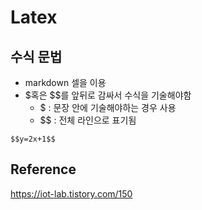 # Latex

## 수식 문법

- markdown 셀을 이용
- $혹은 $$를 앞뒤로 감싸서 수식을 기술해야함
  - $ : 문장 안에 기술해야하는 경우 사용
  - $$ : 전체 라인으로 표기됨

```
$$y=2x+1$$
```

## Reference
<https://iot-lab.tistory.com/150>
